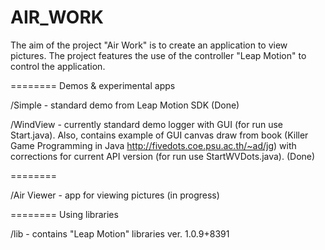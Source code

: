 AIR_WORK
========

The aim of the project "Air Work" is to create an application to view pictures.
The project features the use of the controller "Leap Motion" to control the application.

========
Demos & experimental apps

/Simple - standard demo from Leap Motion SDK  (Done)

/WindView - currently standard demo logger with GUI (for run use Start.java).
            Also, contains example of GUI canvas draw from book (Killer Game Programming in
            Java http://fivedots.coe.psu.ac.th/~ad/jg) with corrections for current API
            version (for run use StartWVDots.java). (Done)

========

/Air Viewer - app for viewing pictures (in progress)

========
Using libraries

/lib - contains "Leap Motion" libraries ver. 1.0.9+8391


